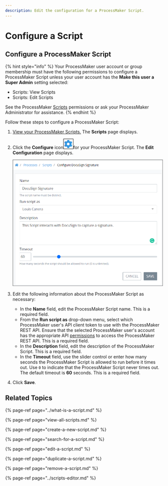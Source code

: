 ```yaml
---
description: Edit the configuration for a ProcessMaker Script.
---
```


# Configure a Script

## Configure a ProcessMaker Script

{% hint style="info" %}
Your ProcessMaker user account or group membership must have the following permissions to configure a ProcessMaker Script unless your user account has the **Make this user a Super Admin** setting selected:

* Scripts: View Scripts
* Scripts: Edit Scripts

See the ProcessMaker [Scripts](../../../processmaker-administration/permission-descriptions-for-users-and-groups.md#scripts) permissions or ask your ProcessMaker Administrator for assistance.
{% endhint %}

Follow these steps to configure a ProcessMaker Script:

1. [View your ProcessMaker Scripts.](view-all-scripts.md#view-all-processmaker-scripts) The **Scripts** page displays.
2. Click the **Configure** icon![](../../../.gitbook/assets/configure-process-icon-processes-page-processes.png)for your ProcessMaker Script. The **Edit Configuration** page displays.  

   ![](../../../.gitbook/assets/edit-script-page-processes.png)

3. Edit the following information about the ProcessMaker Script as necessary:
   * In the **Name** field, edit the ProcessMaker Script name. This is a required field.
   * From the **Run script as** drop-down menu, select which ProcessMaker user's API client token to use with the ProcessMaker REST API. Ensure that the selected ProcessMaker user's account has the appropriate API [permissions](../../../processmaker-administration/permission-descriptions-for-users-and-groups.md) to access the ProcessMaker REST API. This is a required field. 
   * In the **Description** field, edit the description of the ProcessMaker Script. This is a required field.
   * In the **Timeout** field, use the slider control or enter how many seconds the ProcessMaker Script is allowed to run before it times out. Use `0` to indicate that the ProcessMaker Script never times out. The default timeout is **60** seconds. This is a required field.
4. Click **Save**.

## Related Topics

{% page-ref page="../what-is-a-script.md" %}

{% page-ref page="view-all-scripts.md" %}

{% page-ref page="create-a-new-script.md" %}

{% page-ref page="search-for-a-script.md" %}

{% page-ref page="edit-a-script.md" %}

{% page-ref page="duplicate-a-script.md" %}

{% page-ref page="remove-a-script.md" %}

{% page-ref page="../scripts-editor.md" %}


